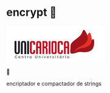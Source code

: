 # encrypt  :floppy_disk:

![UniCarioca Logo](img/uni2.jpg)

:closed_lock_with_key:

encriptador e compactador de strings